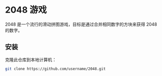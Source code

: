# 2048 游戏

2048 是一个流行的滑动拼图游戏，目标是通过合并相同数字的方块来获得 2048 的数字。

## 安装

克隆此仓库到本地计算机：

```sh
git clone https://github.com/username/2048.git
